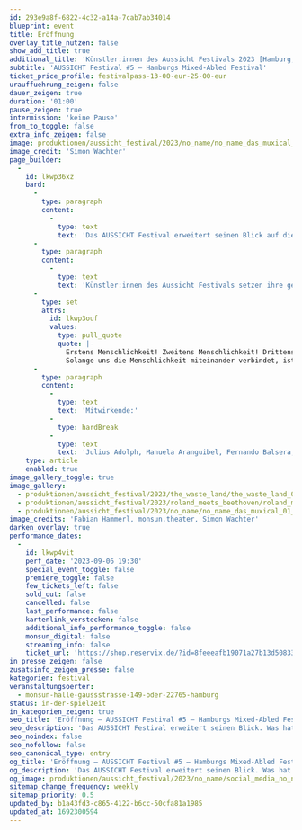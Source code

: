 ```yaml
---
id: 293e9a8f-6822-4c32-a14a-7cab7ab34014
blueprint: event
title: Eröffnung
overlay_title_nutzen: false
show_add_title: true
additional_title: 'Künstler:innen des Aussicht Festivals 2023 [Hamburg, Hannover, Berlin, Lahr, Stockholm]'
subtitle: 'AUSSICHT Festival #5 – Hamburgs Mixed-Abled Festival'
ticket_price_profile: festivalpass-13-00-eur-25-00-eur
urauffuehrung_zeigen: false
dauer_zeigen: true
duration: '01:00'
pause_zeigen: true
intermission: 'keine Pause'
from_to_toggle: false
extra_info_zeigen: false
image: produktionen/aussicht_festival/2023/no_name/no_name_das_muxical_02_c_simon_wachter.jpg
image_credit: 'Simon Wachter'
page_builder:
  -
    id: lkwp36xz
    bard:
      -
        type: paragraph
        content:
          -
            type: text
            text: 'Das AUSSICHT Festival erweitert seinen Blick auf die Aussichten dieser Welt. Was hat die iranische Protestbewegung mit Beethoven zu tun? Was macht unsere Identität aus? Was macht unsere Menschlichkeit aus? Welche Aussicht erwartet uns nach der Rutschpartie durch den Kaninchenbau?'
      -
        type: paragraph
        content:
          -
            type: text
            text: 'Künstler:innen des Aussicht Festivals setzen ihre gemeinsame performative Botschaft direkt zu Beginn des Festivals. Sie laden mit Musik, Kunst, Tanz, Theater und Performance ein.'
      -
        type: set
        attrs:
          id: lkwp3ouf
          values:
            type: pull_quote
            quote: |-
              Erstens Menschlichkeit! Zweitens Menschlichkeit! Drittens Menschlichkeit!
              Solange uns die Menschlichkeit miteinander verbindet, ist es völlig egal, was uns trennt.
      -
        type: paragraph
        content:
          -
            type: text
            text: 'Mitwirkende:'
          -
            type: hardBreak
          -
            type: text
            text: 'Julius Adolph, Manuela Aranguibel, Fernando Balsera, Tobias Bartsch, Jörg Beese, Matthieu Bergmiller, Mila von Bodelschwingh, Pavlina Boneva, Valentina Boneva, Joshua Brangs, Marat Burnashev, Clément Debras, Eisenhans Theaterprojekt, Shayesteh Fatemi, Philipp Gaffke, THE GARDEN // perfroming arts, Can Gecin, Timo Gmeiner, Florian Grollmus, Dagmar Harth, Deborah Heim, Felix Hentschel, Linda Herrera, Magdalena Hinz, Mira Houkes, Francoise Hüsges, Katharina Jarchau, DJ Josema, Shadi Kassaee, Laura Klement, Patricia Kohrs, Anne-Hélène Kotoujansky, Mirco Kuball, Kristina van Kempen, Meike Krämer, Jessica Lanteri, Emily S Y Liu, Mercè Mayor, Mila-Zoé Meier, Amelie Möller, Ricarda Noetzel, José Manuel Ortíz, Johanna Pfau, Sonja Pfennigbauer, Datis Pourian, Hanna Rabe, Kiki la Resa, Ben Reinhard, Philip Riedel, Nadja Rix, Andre Sander, William Sánchez H., Clara Scheuten, Sara Sheikh, SZENE 2WEI, Lynn Tiedemann, Lukas Tobiassen, Antonio Tödten, Thalia Treffpunkt, Simon Wachter, Roland Walter, Stefan Weinzierl, Lea Wendschuh, Jakob Wenninger, Manon Wetzel'
    type: article
    enabled: true
image_gallery_toggle: true
image_gallery:
  - produktionen/aussicht_festival/2023/the_waste_land/the_waste_land_03_c_fabian_hammerl.jpg
  - produktionen/aussicht_festival/2023/roland_meets_beethoven/roland_meets_beethoven_6_c_monsun.theater.jpg
  - produktionen/aussicht_festival/2023/no_name/no_name_das_muxical_01_c_simon_wachter.jpg
image_credits: 'Fabian Hammerl, monsun.theater, Simon Wachter'
darken_overlay: true
performance_dates:
  -
    id: lkwp4vit
    perf_date: '2023-09-06 19:30'
    special_event_toggle: false
    premiere_toggle: false
    few_tickets_left: false
    sold_out: false
    cancelled: false
    last_performance: false
    kartenlink_verstecken: false
    additional_info_performance_toggle: false
    monsun_digital: false
    streaming_info: false
    ticket_url: 'https://shop.reservix.de/?id=8feeeafb19071a27b13d5083379d95183e9ab490f2f135faf80b2fecfc1ba00f2aba7ad8945f4a4292549eb86feddc1b&vID=7337&eventGrpID=444675'
in_presse_zeigen: false
zusatsinfo_zeigen_presse: false
kategorien: festival
veranstaltungsoerter:
  - monsun-halle-gaussstrasse-149-oder-22765-hamburg
status: in-der-spielzeit
in_kategorien_zeigen: true
seo_title: 'Eröffnung – AUSSICHT Festival #5 – Hamburgs Mixed-Abled Festival'
seo_description: 'Das AUSSICHT Festival erweitert seinen Blick. Was hat die iranische Protestbewegung mit Beethoven zu tun?  Was macht unsere Menschlichkeit aus?'
seo_noindex: false
seo_nofollow: false
seo_canonical_type: entry
og_title: 'Eröffnung – AUSSICHT Festival #5 – Hamburgs Mixed-Abled Festival'
og_description: 'Das AUSSICHT Festival erweitert seinen Blick. Was hat die iranische Protestbewegung mit Beethoven zu tun?  Was macht unsere Menschlichkeit aus?'
og_image: produktionen/aussicht_festival/2023/no_name/social_media_no_name.jpg
sitemap_change_frequency: weekly
sitemap_priority: 0.5
updated_by: b1a43fd3-c865-4122-b6cc-50cfa81a1985
updated_at: 1692300594
---
```

